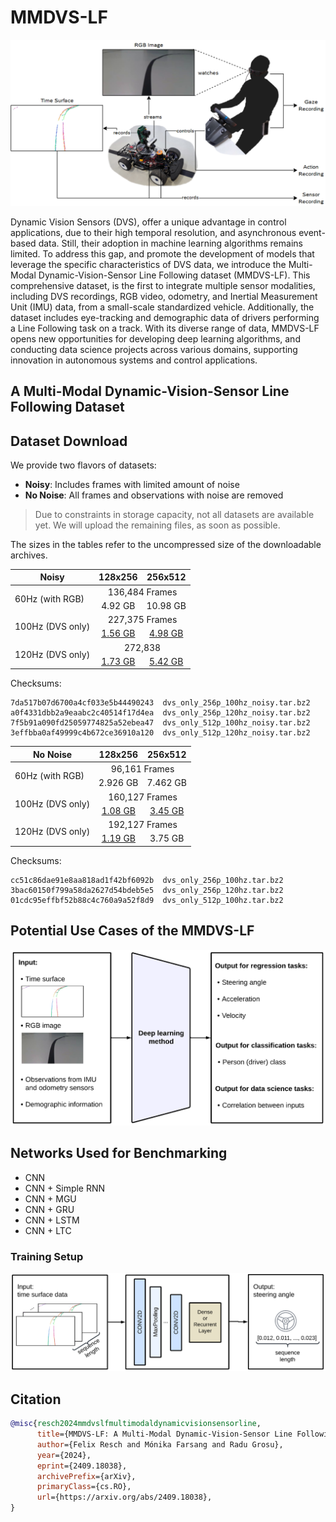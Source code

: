 # MMDVS-LF

<p align="center">
    <img src="/images/recording_scheme.png" width="600">
</p>

Dynamic Vision Sensors (DVS), offer a unique advantage in control applications, due to their high temporal resolution, and asynchronous event-based data.
Still, their adoption in machine learning algorithms remains limited.
To address this gap, and promote the development of models that leverage the specific characteristics of DVS data, we introduce the Multi-Modal Dynamic-Vision-Sensor Line Following dataset (MMDVS-LF).
This comprehensive dataset, is the first to integrate multiple sensor modalities, including DVS recordings, RGB video, odometry, and Inertial Measurement Unit (IMU) data, from a small-scale standardized vehicle.
Additionally, the dataset includes eye-tracking and demographic data of drivers performing a Line Following task on a track.
With its diverse range of data, MMDVS-LF opens new opportunities for developing deep learning algorithms, and conducting data science projects across various domains, supporting innovation in autonomous systems and control applications.

## A Multi-Modal Dynamic-Vision-Sensor Line Following Dataset

## Dataset Download

We provide two flavors of datasets:

* **Noisy**: Includes frames with limited amount of noise
* **No Noise**: All frames and observations with noise are removed

> Due to constraints in storage capacity, not all datasets are available yet.
> We will upload the remaining files, as soon as possible.

The sizes in the tables refer to the uncompressed size of the downloadable archives.

<table>
    <thead>
        <tr>
            <th>Noisy</th>
            <th>128x256</th>
            <th>256x512</th>
        </tr>
    </thead>
    <tbody>
        <tr>
            <td rowspan=2>60Hz (with RGB)</td>
            <td colspan=2, align="center">136,484 Frames</td>
        </tr>
        <tr>
            <td align="center">4.92 GB</td>
            <td align="center">10.98 GB</td>
        </tr>
        <tr>
            <td rowspan=2>100Hz (DVS only)</td>
            <td colspan=2, align="center">227,375 Frames</td>
        </tr>
        <tr>
            <td align="center"><a href="https://owncloud.tuwien.ac.at/index.php/s/QWXvZwLiK7Eqom5">1.56 GB</a></td>
            <td align="center"><a href="https://owncloud.tuwien.ac.at/index.php/s/RHWC7e8MXdO1jet">4.98 GB</a></td>
        </tr>
        <tr>
            <td rowspan=2>120Hz (DVS only)</td>
            <td colspan=2, align="center">272,838</td>
        </tr>
        <tr>
            <td align="center"><a href="https://owncloud.tuwien.ac.at/index.php/s/VKKqQnRPlNIy2HW">1.73 GB</a></td>
            <td align="center"><a href="https://owncloud.tuwien.ac.at/index.php/s/qHffNsxFWPiFd1G">5.42 GB</a></td>
        </tr>
    </tbody>
</table>

Checksums:

```md5
7da517b07d6700a4cf033e5b44490243  dvs_only_256p_100hz_noisy.tar.bz2
a0f4331dbb2a9eaabc2c40514f17d4ea  dvs_only_256p_120hz_noisy.tar.bz2
7f5b91a090fd25059774825a52ebea47  dvs_only_512p_100hz_noisy.tar.bz2
3effbba0af49999c4b672ce36910a120  dvs_only_512p_120hz_noisy.tar.bz2
```

<table>
    <thead>
        <tr>
            <th>No Noise</th>
            <th>128x256</th>
            <th>256x512</th>
        </tr>
    </thead>
    <tbody>
        <tr>
            <td rowspan=2>60Hz (with RGB)</td>
            <td colspan=2, align="center">96,161 Frames</td>
        </tr>
        <tr>
            <td align="center">2.926 GB</td>
            <td align="center">7.462 GB</td>
        </tr>
        <tr>
            <td rowspan=2>100Hz (DVS only)</td>
            <td colspan=2, align="center">160,127 Frames</td>
        </tr>
        <tr>
            <td align="center"><a href="https://owncloud.tuwien.ac.at/index.php/s/nKxI4XYEdGJnD2I">1.08 GB</a></td>
            <td align="center"><a href="https://owncloud.tuwien.ac.at/index.php/s/YvQF9DJkqCAL0z5">3.45 GB</a></td>
        </tr>
        <tr>
            <td rowspan=2>120Hz (DVS only)</td>
            <td colspan=2, align="center">192,127 Frames</td>
        </tr>
        <tr>
            <td align="center"><a href="https://owncloud.tuwien.ac.at/index.php/s/R4iq4kYOnowcKBh">1.19 GB</a></td>
            <td align="center">3.75 GB</td>
        </tr>
    </tbody>
</table>

Checksums:

```md5
cc51c86dae91e8aa818ad1f42bf6092b  dvs_only_256p_100hz.tar.bz2
3bac60150f799a58da2627d54bdeb5e5  dvs_only_256p_120hz.tar.bz2
01cdc95effbf52b88c4c760a9a52f8d9  dvs_only_512p_100hz.tar.bz2
```

## Potential Use Cases of the MMDVS-LF
<p align="center">
    <img src="/images/dvs_training_options.png" width="600">
</p>

## Networks Used for Benchmarking
- CNN
- CNN + Simple RNN
- CNN + MGU
- CNN + GRU
- CNN + LSTM
- CNN + LTC

### Training Setup
<p align="center">
    <img src="/images/dvs_networks.png" width="600">
</p>

## Citation
```bibtex
@misc{resch2024mmdvslfmultimodaldynamicvisionsensorline,
      title={MMDVS-LF: A Multi-Modal Dynamic-Vision-Sensor Line Following Dataset}, 
      author={Felix Resch and Mónika Farsang and Radu Grosu},
      year={2024},
      eprint={2409.18038},
      archivePrefix={arXiv},
      primaryClass={cs.RO},
      url={https://arxiv.org/abs/2409.18038}, 
}
```
